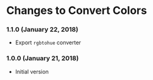 # Changes to Convert Colors

### 1.1.0 (January 22, 2018)

- Export `rgbtohue` converter

### 1.0.0 (January 21, 2018)

- Initial version
